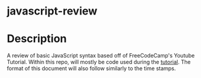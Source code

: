 # javascript-review

# Description

A review of basic JavaScript syntax based off of FreeCodeCamp's Youtube Tutorial. Within this repo, will mostly be code used during the [tutorial](https://www.youtube.com/watch?v=PkZNo7MFNFg). The format of this document will also follow similarly to the time stamps.
